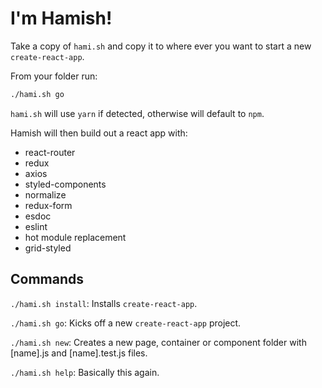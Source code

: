 # I'm Hamish!

Take a copy of `hami.sh` and copy it to where ever you want to start a new `create-react-app`.

From your folder run:

```sh
./hami.sh go
```

`hami.sh` will use `yarn` if detected, otherwise will default to `npm`.


Hamish will then build out a react app with:
- react-router
- redux
- axios
- styled-components
- normalize
- redux-form
- esdoc
- eslint
- hot module replacement
- grid-styled

## Commands
`./hami.sh install`: Installs `create-react-app`.

`./hami.sh go`: Kicks off a new `create-react-app` project.

`./hami.sh new`: Creates a new page, container or component folder with [name].js and [name].test.js files.

`./hami.sh help`: Basically this again.
